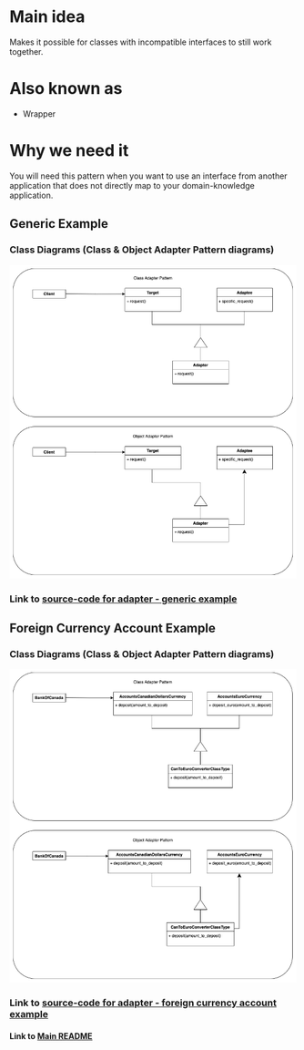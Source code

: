 # Main idea
Makes it possible for classes with incompatible interfaces to still work together.

# Also known as
* Wrapper

# Why we need it
You will need this pattern when you want to use an interface from another application
that does not directly map to your domain-knowledge application.


## Generic Example
### Class Diagrams (Class & Object Adapter Pattern diagrams)
![](diagrams/adapter-generic.png)

### Link to [source-code for adapter - generic example](adapter_generic.py)


## Foreign Currency Account Example
### Class Diagrams (Class & Object Adapter Pattern diagrams)
![](diagrams/adapter-foreign-currency-accounts.png)

### Link to [source-code for adapter - foreign currency account example](adapter_foreign_currency_account.py)


#### Link to [Main README](../../README.md)